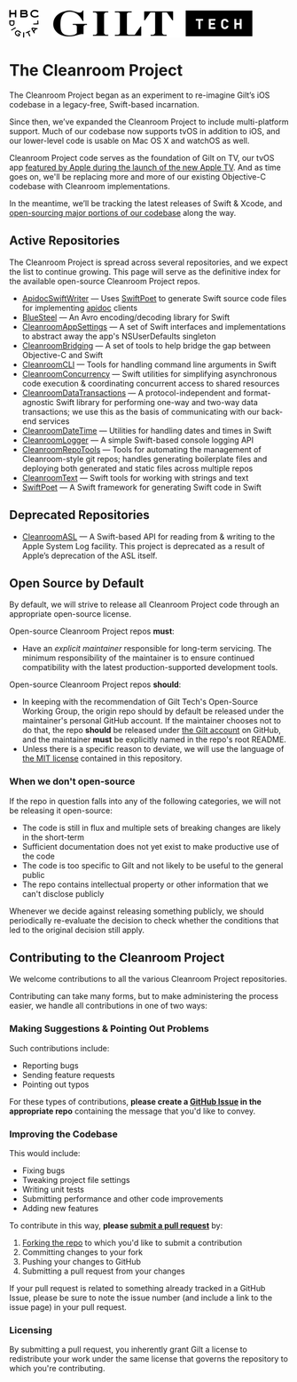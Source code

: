 ![HBC Digital logo](https://raw.githubusercontent.com/gilt/Cleanroom/master/Assets/hbc-digital-logo.png)     
![Gilt Tech logo](https://raw.githubusercontent.com/gilt/Cleanroom/master/Assets/gilt-tech-logo.png)

# The Cleanroom Project

The Cleanroom Project began as an experiment to re-imagine Gilt’s iOS codebase in a legacy-free, Swift-based incarnation. 

Since then, we’ve expanded the Cleanroom Project to include multi-platform support. Much of our codebase now supports tvOS in addition to iOS, and our lower-level code is usable on Mac OS X and watchOS as well.

Cleanroom Project code serves as the foundation of Gilt on TV, our tvOS app [featured by Apple during the launch of the new Apple TV](http://www.apple.com/apple-events/september-2015/). And as time goes on, we'll be replacing more and more of our existing Objective-C codebase with Cleanroom implementations.

In the meantime, we’ll be tracking the latest releases of Swift & Xcode, and [open-sourcing major portions of our codebase](https://github.com/gilt/Cleanroom#open-source-by-default) along the way.

## Active Repositories

The Cleanroom Project is spread across several repositories, and we expect the list to continue growing. This page will serve as the definitive index for the available open-source Cleanroom Project repos.

- [ApidocSwiftWriter](https://github.com/gilt/ApidocSwiftWriter) — Uses [SwiftPoet](https://github.com/gilt/SwiftPoet) to generate Swift source code files for implementing [apidoc](https://apidoc.me/) clients
- [BlueSteel](https://github.com/gilt/BlueSteel) — An Avro encoding/decoding library for Swift
- [CleanroomAppSettings](https://github.com/emaloney/CleanroomAppSettings) — A set of Swift interfaces and implementations to abstract away the app's NSUserDefaults singleton
- [CleanroomBridging](https://github.com/emaloney/CleanroomBridging) — A set of tools to help bridge the gap between Objective-C and Swift
- [CleanroomCLI](https://github.com/emaloney/CleanroomCLI) — Tools for handling command line arguments in Swift
- [CleanroomConcurrency](https://github.com/emaloney/CleanroomConcurrency) — Swift utilities for simplifying asynchronous code execution & coordinating concurrent access to shared resources
- [CleanroomDataTransactions](https://github.com/emaloney/CleanroomDataTransactions) — A protocol-independent and format-agnostic Swift library for performing one-way and two-way data transactions; we use this as the basis of communicating with our back-end services
- [CleanroomDateTime](https://github.com/emaloney/CleanroomDateTime) — Utilities for handling dates and times in Swift
- [CleanroomLogger](https://github.com/emaloney/CleanroomLogger) — A simple Swift-based console logging API
- [CleanroomRepoTools](https://github.com/emaloney/CleanroomRepoTools) — Tools for automating the management of Cleanroom-style git repos; handles generating boilerplate files and deploying both generated and static files across multiple repos
- [CleanroomText](https://github.com/emaloney/CleanroomText) — Swift tools for working with strings and text
- [SwiftPoet](https://github.com/gilt/SwiftPoet) — A Swift framework for generating Swift code in Swift

## Deprecated Repositories

- [CleanroomASL](http://github.com/gilt/CleanroomASL) — A Swift-based API for reading from & writing to the Apple System Log facility. This project is deprecated as a result of Apple’s deprecation of the ASL itself.

## Open Source by Default

By default, we will strive to release all Cleanroom Project code through an appropriate open-source license.

Open-source Cleanroom Project repos **must**:

- Have an *explicit maintainer* responsible for long-term servicing. The minimum responsibility of the maintainer is to ensure continued compatibility with the latest production-supported development tools.

Open-source Cleanroom Project repos **should**:

- In keeping with the recommendation of Gilt Tech's Open-Source Working Group, the origin repo should by default be released under the maintainer's personal GitHub account. If the maintainer chooses not to do that, the repo **should** be released under [the Gilt account](https://github.com/gilt/) on GitHub, and the maintainer **must** be explicitly named in the repo's root README.
- Unless there is a specific reason to deviate, we will use the language of [the MIT license](https://github.com/gilt/Cleanroom/blob/master/LICENSE) contained in this repository.

### When we don't open-source

If the repo in question falls into any of the following categories, we will not be releasing it open-source:

- The code is still in flux and multiple sets of breaking changes are likely in the short-term
- Sufficient documentation does not yet exist to make productive use of the code
- The code is too specific to Gilt and not likely to be useful to the general public
- The repo contains intellectual property or other information that we can't disclose publicly

Whenever we decide against releasing something publicly, we should periodically re-evaluate the decision to check whether the conditions that led to the original decision still apply.

## Contributing to the Cleanroom Project

We welcome contributions to all the various Cleanroom Project repositories.

Contributing can take many forms, but to make administering the process easier, we handle all contributions in one of two ways:

### Making Suggestions &amp; Pointing Out Problems

Such contributions include:

- Reporting bugs
- Sending feature requests
- Pointing out typos

For these types of contributions, **please create a [GitHub Issue](https://guides.github.com/features/issues/) in the appropriate repo** containing the message that you'd like to convey.

### Improving the Codebase

This would include:

- Fixing bugs
- Tweaking project file settings
- Writing unit tests
- Submitting performance and other code improvements
- Adding new features

To contribute in this way, **please [submit a pull request](https://help.github.com/articles/using-pull-requests/)** by:

1. [Forking the repo](https://help.github.com/articles/fork-a-repo/) to which you'd like to submit a contribution
2. Committing changes to your fork
3. Pushing your changes to GitHub
4. Submitting a pull request from your changes

If your pull request is related to something already tracked in a GitHub Issue, please be sure to note the issue number (and include a link to the issue page) in your pull request.

### Licensing

By submitting a pull request, you inherently grant Gilt a license to redistribute your work under the same license that governs the repository to which you're contributing.
